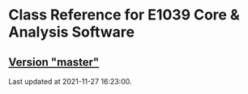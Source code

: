 # Class Reference for E1039 Core & Analysis Software
## [Version "master"](master/)
Last updated at 2021-11-27 16:23:00.
